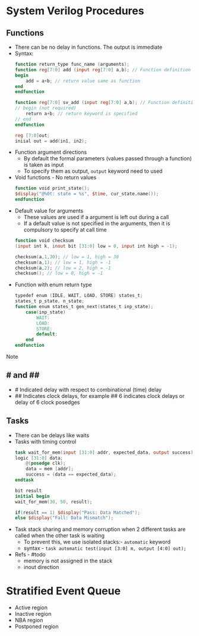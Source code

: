 # System Verilog Procedures
## Functions 
- There can be no delay in functions. The output is immediate
- Syntax:
	```verilog
	function return_type func_name (arguments);
	function reg[7:0] add (input reg[7:0] a,b); // Function definition
	begin
		add = a+b; // return value same as function
	end
	endfunction
	
	function reg[7:0] sv_add (input reg[7:0] a,b); // Function definition
	// begin (not required)
		return a+b; // return keyword is specified
	// end
	endfunction
	
	reg [7:0]out;
	iniial out = add(in1, in2);
	```
- Function argument directions
	- By default the formal parameters (values passed through a function) is taken as input
	- To specify them as output, `output` keyword need to used
- Void functions - No return values
	```verilog
	function void print_state();
	$display("@%0t: state = %s", $time, cur_state.name());
	endfunction
	```
- Default value for arguments
	- These values are used if a argument is left out during a call
	- If a default value is not specified in the arguments, then it is compulsory to specify at call time
	```verilog
	function void checksum 
	(input int k, inout bit [31:0] low = 0, input int high = -1);
	
	checksum(a,1,30); // low = 1, high = 30 
	checksum(a,1); // low = 1, high = -1
	checksum(a,2); // low = 2, high = -1
	checksum(); // low = 0, high = -1
	```
- Function with enum return type
	```verilog
	typedef enum (IDLE, WAIT, LOAD, STORE) states_t;
	states_t p_state, n_state;
	function enum states_t gen_next(states_t inp_state);
		case(inp_state)
			WAIT:
			LOAD:
			STORE:
			default:
		end
	endfunction
	
	```

> [!Note]
> **# and ##**
> ---
> - \# Indicated delay with respect to combinational (time) delay 
> - \#\# Indicates clock delays, for example \#\# 6 indicates clock delays or delay of 6 clock posedges
## Tasks
- There can be delays like waits
- Tasks with timing control
	```verilog
	task wait_for_mem(input [31:0] addr, expected_data, output success)
	logic [31:0] data;
		@(posedge clk);
		data = mem [addr];
		success = (data == expected_data);
	endtask
	
	bit result 
	initial begin
	wait_for_mem(30, 50, result);
	
	if(result == 1) $display("Pass: Data Matched");
	else $display("Fall: Data Mismatch");
	```
- Task stack sharing and memory corruption when 2 different tasks are called when the other task is waiting
	- To prevent this, we use isolated stacks:- `automatic` keyword
	- syntax - `task automatic test(input [3:0] m, output [4:0] out);`
- Refs - #todo 
	- memory is not assigned in the stack
	- inout direction

# Stratified Event Queue
- Active region
- Inactive region
- NBA region
- Postponed region
